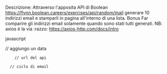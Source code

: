 Descrizione:
Attraverso l'apposita API di Boolean
https://flynn.boolean.careers/exercises/api/random/mail
generare 10 indirizzi email e stamparli in pagina all'interno di una lista.
Bonus
Far comparire gli indirizzi email solamente quando sono stati tutti generati.
NB: axios è la via :razzo:
https://axios-http.com/docs/intro

javascript

// aggiungo un data

        // url del api
        
      // ciclo di email
